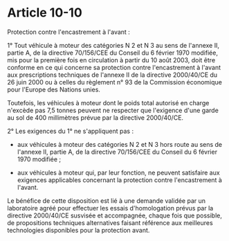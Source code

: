 # Article 10-10

Protection contre l'encastrement à l'avant :

1° Tout véhicule à moteur des catégories N 2 et N 3 au sens de l'annexe II, partie A, de la directive 70/156/CEE du Conseil du 6 février 1970 modifiée, mis pour la première fois en circulation à partir du 10 août 2003, doit être conforme en ce qui concerne sa protection contre l'encastrement à l'avant aux prescriptions techniques de l'annexe II de la directive 2000/40/CE du 26 juin 2000 ou à celles du règlement n° 93 de la Commission économique pour l'Europe des Nations unies.

Toutefois, les véhicules à moteur dont le poids total autorisé en charge n'excède pas 7,5 tonnes peuvent ne respecter que l'exigence d'une garde au sol de 400 millimètres prévue par la directive 2000/40/CE.

2° Les exigences du 1° ne s'appliquent pas :

- aux véhicules à moteur des catégories N 2 et N 3 hors route au sens de l'annexe II, partie A, de la directive 70/156/CEE du Conseil du 6 février 1970 modifiée ;

- aux véhicules à moteur qui, par leur fonction, ne peuvent satisfaire aux exigences applicables concernant la protection contre l'encastrement à l'avant.

Le bénéfice de cette disposition est lié à une demande validée par un laboratoire agréé pour effectuer les essais d'homologation prévus par la directive 2000/40/CE susvisée et accompagnée, chaque fois que possible, de propositions techniques alternatives faisant référence aux meilleures technologies disponibles pour la protection avant.

